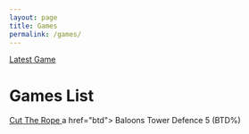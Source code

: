 ```yaml
---
layout: page
title: Games
permalink: /games/
---
```

<head>
<link rel="stylesheet" type="text/css" href="games.css">
</head>

<a href="latest"> Latest Game</a>

<h1> Games List </h1>

<a href="cuttherope"> Cut The Rope </a> 
a href="btd"> Baloons Tower Defence 5 (BTD%) </a> 
